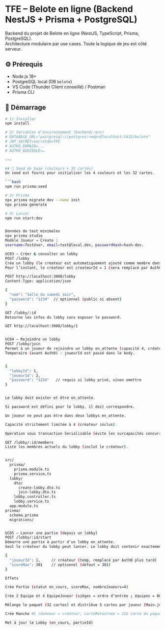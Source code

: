 # TFE – Belote en ligne (Backend NestJS + Prisma + PostgreSQL)

Backend du projet de Belote en ligne (NestJS, TypeScript, Prisma, PostgreSQL).  
Architecture modulaire par use cases. Toute la logique de jeu est côté serveur.

## ⚙️ Prérequis
- Node.js 18+
- PostgreSQL local (DB `belote`)
- VS Code (Thunder Client conseillé) / Postman
- Prisma CLI

## 🚀 Démarrage
```bash
# 1) Installer
npm install

# 2) Variables d’environnement (backend/.env)
# DATABASE_URL="postgresql://postgres:<mdp>@localhost:5432/belote"
# JWT_SECRET=secretdevTFE
# AUTH0_DOMAIN=...
# AUTH0_AUDIENCE=…

---

## 🔧 Seed de base (couleurs + 32 cartes)
Un seed est fourni pour initialiser les 4 couleurs et les 32 cartes.

```bash
npm run prisma:seed

# 3) Prisma
npx prisma migrate dev --name init
npx prisma generate

# 4) Lancer
npm run start:dev


Données de test minimales
npx prisma studio
Modèle Joueur → Create :
username=TestUser, email=test@local.dev, passwordHash=hash-dev.

UC03 — Créer & consulter un lobby
POST /lobby
Crée un lobby (le créateur est automatiquement ajouté comme membre dans LobbyJoueur).
Pour l’instant, le créateur est createurId = 1 (sera remplacé par Auth0).

POST http://localhost:3000/lobby
Content-Type: application/json

{
  "nom": "Salle du samedi soir",
  "password": "1234"  // optionnel (public si absent)
}

GET /lobby/:id
Retourne les infos du lobby sans exposer le password.

GET http://localhost:3000/lobby/1


UC04 — Rejoindre un lobby
POST /lobby/join
Permet à un joueur de rejoindre un lobby en_attente (capacité 4, créateur inclus).
Temporaire (avant Auth0) : joueurId est passé dans le body.


{
  "lobbyId": 1,
  "joueurId": 2,
  "password": "1234"   // requis si lobby privé, sinon omettre
}


Le lobby doit exister et être en_attente.

Si password est défini pour le lobby, il doit correspondre.

Un joueur ne peut pas être dans deux lobbys en_attente.

Capacité strictement limitée à 4 (créateur inclus).

Opération sous transaction Serializable (évite les surcapacités concurrentes).

GET /lobby/:id/members
Liste les membres actuels du lobby (inclut le créateur).


src/
  prisma/
    prisma.module.ts
    prisma.service.ts
  lobby/
    dto/
      create-lobby.dto.ts
      join-lobby.dto.ts
    lobby.controller.ts
    lobby.service.ts
  app.module.ts
prisma/
  schema.prisma
  migrations/


UC05 — Lancer une partie (depuis un lobby)
POST /lobby/:id/start
Démarre une partie à partir d’un lobby en_attente.
Seul le créateur du lobby peut lancer. Le lobby doit contenir exactement 4 membres.

{
  "joueurId": 1,     // créateur (temp, remplacé par Auth0 plus tard)
  "scoreMax": 301    // optionnel (défaut = 301)
}

Effets

Crée Partie (statut en_cours, scoreMax, nombreJoueurs=4)

Crée 2 Equipe et 4 EquipeJoueur (sièges = ordre d’entrée ; équipes = 0&2 vs 1&3)

Mélange le paquet (32 cartes) et distribue 5 cartes par joueur (Main.jouee=false)

Crée Manche #1 (donneur = créateur, carteRetournee = 21e carte du paquet)

Met à jour le Lobby (en_cours, partieId)








